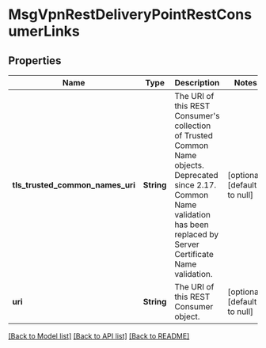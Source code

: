 # MsgVpnRestDeliveryPointRestConsumerLinks

## Properties
Name | Type | Description | Notes
------------ | ------------- | ------------- | -------------
**tls_trusted_common_names_uri** | **String** | The URI of this REST Consumer&#39;s collection of Trusted Common Name objects. Deprecated since 2.17. Common Name validation has been replaced by Server Certificate Name validation. | [optional] [default to null]
**uri** | **String** | The URI of this REST Consumer object. | [optional] [default to null]

[[Back to Model list]](../README.md#documentation-for-models) [[Back to API list]](../README.md#documentation-for-api-endpoints) [[Back to README]](../README.md)


